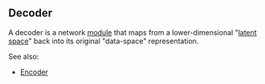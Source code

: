 ## Decoder

A decoder is a network [module](#module) that maps from a lower-dimensional "[latent space](latent-space)" back into its original "data-space" representation.

See also:

* [Encoder](#encoder)


